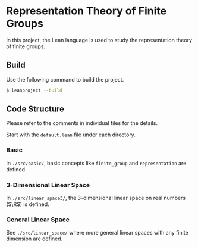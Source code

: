 # Representation Theory of Finite Groups

In this project, the Lean language is used to study the representation theory of finite groups.

## Build

Use the following command to build the project.

```bash
$ leanproject --build
```

## Code Structure

Please refer to the comments in individual files for the details.

Start with the `default.lean` file under each directory.

### Basic

In `./src/basic/`, basic concepts like `finite_group` and `representation` are defined.

### 3-Dimensional Linear Space

In `./src/linear_space3/`, the 3-dimensional linear space on real numbers ($\R$) is defined.

### General Linear Space

See `./src/linear_space/` where more general linear spaces with any finite dimension are defined.
